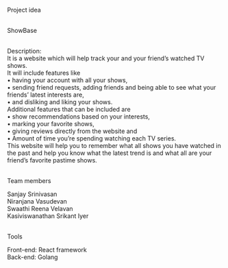 Project idea <br /><br />

ShowBase <br /><br />

Description: <br />
It is a website which will help track your and your friend’s watched TV shows. <br />
It will include features like <br />
•	having your account with all your shows, <br />
•	sending friend requests, adding friends and being able to see what your friends’ latest interests are, <br />
•	and disliking and liking your shows. <br />
Additional features that can be included are <br />
•	show recommendations based on your interests, <br />
•	marking your favorite shows, <br />
•	giving reviews directly from the website and <br />
•	Amount of time you’re spending watching each TV series.  <br />
This website will help you to remember what all shows you have watched in the past and help you know what the latest trend is and what all are your friend’s favorite pastime shows. <br /><br />

Team members <br />

Sanjay Srinivasan <br /> 
Niranjana Vasudevan <br />
Swaathi Reena Velavan <br />
Kasiviswanathan Srikant Iyer <br /><br />


Tools <br />

Front-end: React framework<br />
Back-end: Golang<br />
